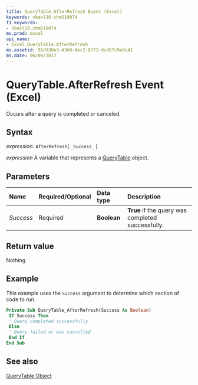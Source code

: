 ```yaml
---
title: QueryTable.AfterRefresh Event (Excel)
keywords: vbaxl10.chm519074
f1_keywords:
- vbaxl10.chm519074
ms.prod: excel
api_name:
- Excel.QueryTable.AfterRefresh
ms.assetid: 91d930e3-4360-4ec2-8772-dcd67c9e8c41
ms.date: 06/08/2017
---
```



# QueryTable.AfterRefresh Event (Excel)

Occurs after a query is completed or canceled.


## Syntax

_expression_. `AfterRefresh`( `_Success_` )

_expression_ A variable that represents a [QueryTable](Excel.QueryTable.md) object.


## Parameters



|Name|Required/Optional|Data type|Description|
|:-----|:-----|:-----|:-----|
| _Success_|Required| **Boolean**| **True** if the query was completed successfully.|

## Return value

Nothing


## Example

This example uses the  `Success` argument to determine which section of code to run.


```vb
Private Sub QueryTable_AfterRefresh(Success As Boolean) 
 If Success Then 
 ' Query completed successfully 
 Else 
 ' Query failed or was cancelled 
 End If 
End Sub
```


## See also


[QueryTable Object](Excel.QueryTable.md)

